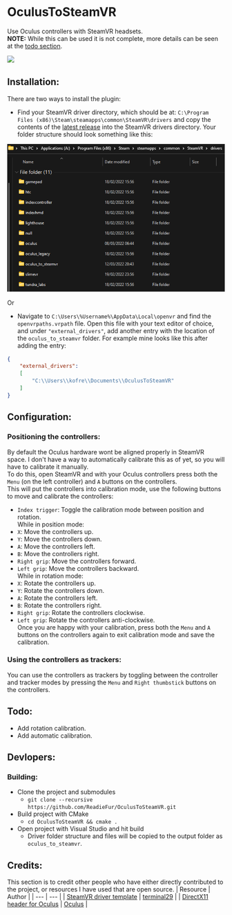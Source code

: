# OculusToSteamVR
Use Oculus controllers with SteamVR headsets.  
**NOTE:** While this can be used it is not complete, more details can be seen at the [todo section](#Todo).

<img src="assets/demo.gif" width="720">  

## Installation:
There are two ways to install the plugin:

- Find your SteamVR driver directory, which should be at:
  `C:\Program Files (x86)\Steam\steamapps\common\SteamVR\drivers`
  and copy the contents of the [latest release](https://github.com/ReadieFur/OculusToSteamVR/releases/latest) into the SteamVR drivers directory. Your folder structure should look something like this:
<img src="assets/plugins_dir.png" width="720">  

Or  
- Navigate to `C:\Users\%Username%\AppData\Local\openvr` and find the `openvrpaths.vrpath` file. Open this file with your text editor of choice, and under `"external_drivers"`, add another entry with the location of the `oculus_to_steamvr` folder. For example mine looks like this after adding the entry:

```json
{
	"external_drivers": 
	[
		"C:\\Users\\kofre\\Documents\\OculusToSteamVR"
	]
}
```

## Configuration:
### Positioning the controllers:  
By default the Oculus hardware wont be aligned properly in SteamVR space. I don't have a way to automatically calibrate this as of yet, so you will have to calibrate it manually.  
To do this, open SteamVR and with your Oculus controllers press both the `Menu` (on the left controller) and `A` buttons on the controllers.  
This will put the controllers into calibration mode, use the following buttons to move and calibrate the controllers:  
- `Index trigger`: Toggle the calibration mode between position and rotation.  
While in position mode:  
- `X`: Move the controllers up.
- `Y`: Move the controllers down.
- `A`: Move the controllers left.
- `B`: Move the controllers right.
- `Right grip`: Move the controllers forward.
- `Left grip`: Move the controllers backward.  
While in rotation mode:
- `X`: Rotate the controllers up.
- `Y`: Rotate the controllers down.
- `A`: Rotate the controllers left.
- `B`: Rotate the controllers right.
- `Right grip`: Rotate the controllers clockwise.
- `Left grip`: Rotate the controllers anti-clockwise.  
Once you are happy with your calibration, press both the `Menu` and `A` buttons on the controllers again to exit calibration mode and save the calibration.  

### Using the controllers as trackers:
You can use the controllers as trackers by toggling between the controller and tracker modes by pressing the `Menu` and `Right thumbstick` buttons on the controllers.

## Todo:
- Add rotation calibration.
- Add automatic calibration.

## Devlopers:
### Building:
- Clone the project and submodules
	- `git clone --recursive https://github.com/ReadieFur/OculusToSteamVR.git`
- Build project with CMake
	- `cd OculusToSteamVR && cmake .`
- Open project with Visual Studio and hit build
	- Driver folder structure and files will be copied to the output folder as `oculus_to_steamvr`.

## Credits:
This section is to credit other people who have either directly contributed to the project, or resources I have used that are open source.
| Resource | Author |
| --- | --- |
| [SteamVR driver template](https://github.com/terminal29/Simple-OpenVR-Driver-Tutorial) | [terminal29](https://github.com/terminal29/) |
| [DirectX11 header for Oculus](https://developer.oculus.com/documentation/native/pc/dg-vr-focus/) | [Oculus](https://developer.oculus.com/documentation/native/pc/) |
